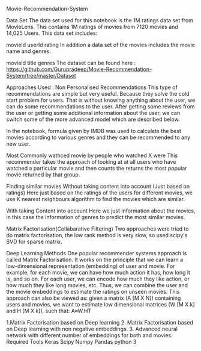 Movie-Recommendation-System

Data Set
The data set used for this notebook is the 1M ratings data set from MovieLens. This contains 1M ratings of movies from 7120 movies and 14,025 Users. This data set includes:

movieId
userId
rating
In addition a data set of the movies includes the movie name and genres.

movieId
title
genres
The dataset can be found here : https://github.com/Gurupradeep/Movie-Recommendation-System/tree/master/Dataset

Approaches Used :
Non Personalised Recommendations
This type of recommendations are simple but very useful. Because they solve the cold start problem for users. That is without knowing anything about the user, we can do some recommendations to the user. After getting some reviews from the user or getting some additional information about the user, we can switch some of the more advanced model which are described below.

In the notebook, formula given by IMDB was used to calculate the best movies according to various genres and they can be recommended to any new user.

Most Commonly wathced movie by people who watched X were
This recommender takes the approach of looking at at all users who have watched a particular movie and then counts the returns the most popular movie returned by that group.

Finding similar movies
Without taking content into account (Just based on ratings)
Here just based on the ratings of the users for different movies, we use K nearest neighbours algorithm to find the movies which are similar.

With taking Content into account
Here we just information about the movies, in this case the information of genres to predict the most similar movies.

Matrix Factorisation(Collabarative Filtering)
Two approaches were tried to do matrix factorisation, the low rank method is very slow, so used scipy's SVD for sparse matrix.

Deep Learning Methods
One popular recommender systems approach is called Matrix Factorisation. It works on the principle that we can learn a low-dimensional representation (embedding) of user and movie. For example, for each movie, we can have how much action it has, how long it is, and so on. For each user, we can encode how much they like action, or how much they like long movies, etc. Thus, we can combine the user and the movie embeddings to estimate the ratings on unseen movies. This approach can also be viewed as: given a matrix (A [M X N]) containing users and movies, we want to estimate low dimensional matrices (W [M X k] and H [M X k]), such that: A≈W.HT

1.Matrix Factorisation based on Deep learning
2. Matrix Factorisation based on Deep learning with non negative embeddings.
3. Advanced neural network with different number of embeddings for both and movies.
Required Tools
Keras
Scipy
Numpy
Pandas
python 3

